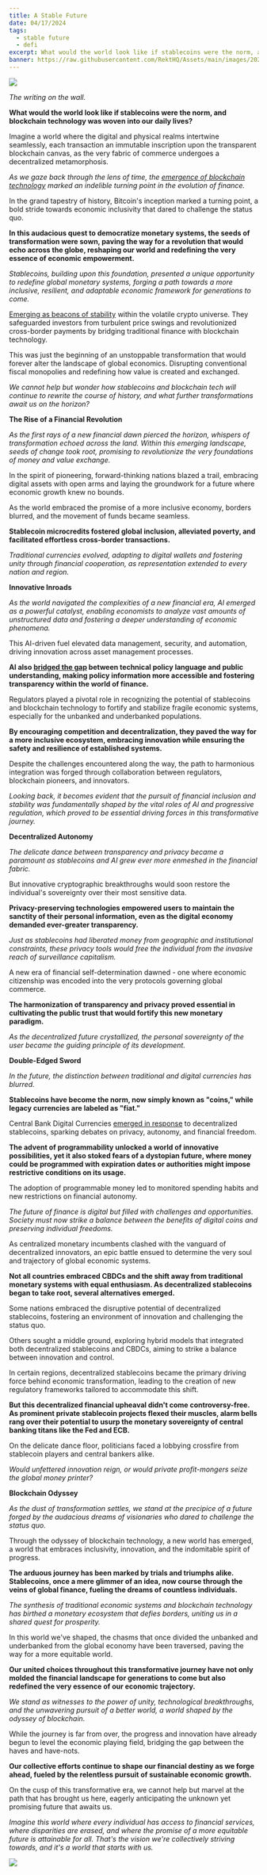 ```yaml
---
title: A Stable Future
date: 04/17/2024
tags:
  - stable future
  - defi
excerpt: What would the world look like if stablecoins were the norm, and blockchain technology was woven into our daily lives?  
banner: https://raw.githubusercontent.com/RektHQ/Assets/main/images/2023/01/stable-future-header.png
---
```

![](https://raw.githubusercontent.com/RektHQ/Assets/main/images/2023/01/stable-future-header.png)




_The writing on the wall._

  

**What would the world look like if stablecoins were the norm, and blockchain technology was woven into our daily lives?**  
  

Imagine a world where the digital and physical realms intertwine seamlessly, each transaction an immutable inscription upon the transparent blockchain canvas, as the very fabric of commerce undergoes a decentralized metamorphosis.

  

_As we gaze back through the lens of time, the [emergence of blockchain technology](https://www.sciencedirect.com/science/article/pii/S2772662223001844) marked an indelible turning point in the evolution of finance._

  

In the grand tapestry of history, Bitcoin's inception marked a turning point, a bold stride towards economic inclusivity that dared to challenge the status quo.

  

**In this audacious quest to democratize monetary systems, the seeds of transformation were sown, paving the way for a revolution that would echo across the globe, reshaping our world and redefining the very essence of economic empowerment.**

  

_Stablecoins, building upon this foundation, presented a unique opportunity to redefine global monetary systems, forging a path towards a more inclusive, resilient, and adaptable economic framework for generations to come._

  

[Emerging as beacons of stability](https://cointelegraph.com/learn/stablecoins-101-what-are-crypto-stablecoins-and-how-do-they-work) within the volatile crypto universe. They safeguarded investors from turbulent price swings and revolutionized cross-border payments by bridging traditional finance with blockchain technology.

  

This was just the beginning of an unstoppable transformation that would forever alter the landscape of global economics. Disrupting conventional fiscal monopolies and redefining how value is created and exchanged.

  

_We cannot help but wonder how stablecoins and blockchain tech will continue to rewrite the course of history, and what further transformations await us on the horizon?_
  

**The Rise of a Financial Revolution**

_As the first rays of a new financial dawn pierced the horizon, whispers of transformation echoed across the land. Within this emerging landscape, seeds of change took root, promising to revolutionize the very foundations of money and value exchange._

  

In the spirit of pioneering, forward-thinking nations blazed a trail, embracing digital assets with open arms and laying the groundwork for a future where economic growth knew no bounds.

  

As the world embraced the promise of a more inclusive economy, borders blurred, and the movement of funds became seamless. 
  
**Stablecoin microcredits fostered global inclusion, alleviated poverty, and facilitated effortless cross-border transactions.**  
  
_Traditional currencies evolved, adapting to digital wallets and fostering unity through financial cooperation, as representation extended to every nation and region._ 
  

**Innovative Inroads**

_As the world navigated the complexities of a new financial era, AI emerged as a powerful catalyst, enabling economists to analyze vast amounts of unstructured data and fostering a deeper understanding of economic phenomena._

  

This AI-driven fuel elevated data management, security, and automation, driving innovation across asset management processes.

  

**AI also [bridged the gap](https://www.omdena.com/blog/unlocking-financial-inclusion-omdenas-ethical-ai-journey-in-inclusive-finance) between technical policy language and public understanding, making policy information more accessible and fostering transparency within the world of finance.**

  

Regulators played a pivotal role in recognizing the potential of stablecoins and blockchain technology to fortify and stabilize fragile economic systems, especially for the unbanked and underbanked populations.

  

**By encouraging competition and decentralization, they paved the way for a more inclusive ecosystem, embracing innovation while ensuring the safety and resilience of established systems.**

  

Despite the challenges encountered along the way, the path to harmonious integration was forged through collaboration between regulators, blockchain pioneers, and innovators.

  

_Looking back, it becomes evident that the pursuit of financial inclusion and stability was fundamentally shaped by the vital roles of AI and progressive regulation, which proved to be essential driving forces in this transformative journey._

  

**Decentralized Autonomy**

_The delicate dance between transparency and privacy became a paramount as stablecoins and AI grew ever more enmeshed in the financial fabric._

  

But innovative cryptographic breakthroughs would soon restore the individual's sovereignty over their most sensitive data.

  

**Privacy-preserving technologies empowered users to maintain the sanctity of their personal information, even as the digital economy demanded ever-greater transparency.**

  

_Just as stablecoins had liberated money from geographic and institutional constraints, these privacy tools would free the individual from the invasive reach of surveillance capitalism._

  

A new era of financial self-determination dawned - one where economic citizenship was encoded into the very protocols governing global commerce.

  

**The harmonization of transparency and privacy proved essential in cultivating the public trust that would fortify this new monetary paradigm.**

  

_As the decentralized future crystallized, the personal sovereignty of the user became the guiding principle of its development._

  

**Double-Edged Sword**

_In the future, the distinction between traditional and digital currencies has blurred._

  

**Stablecoins have become the norm, now simply known as "coins," while legacy currencies are labeled as "fiat."**

  

Central Bank Digital Currencies [emerged in response](https://medium.com/coinmonks/cbdcs-vs-stablecoins-replacement-or-co-existence-48c2d99651be) to decentralized stablecoins, sparking debates on privacy, autonomy, and financial freedom.  
  

**The advent of programmability unlocked a world of innovative possibilities, yet it also stoked fears of a dystopian future, where money could be programmed with expiration dates or authorities might impose restrictive conditions on its usage.**

  

The adoption of programmable money led to monitored spending habits and new restrictions on financial autonomy.

  

_The future of finance is digital but filled with challenges and opportunities. Society must now strike a balance between the benefits of digital coins and preserving individual freedoms._

  
As centralized monetary incumbents clashed with the vanguard of decentralized innovators, an epic battle ensued to determine the very soul and trajectory of global economic systems.

  
**Not all countries embraced CBDCs and the shift away from traditional monetary systems with equal enthusiasm. As decentralized stablecoins began to take root, several alternatives emerged.**

  

Some nations embraced the disruptive potential of decentralized stablecoins, fostering an environment of innovation and challenging the status quo.

  

Others sought a middle ground, exploring hybrid models that integrated both decentralized stablecoins and CBDCs, aiming to strike a balance between innovation and control.

  

In certain regions, decentralized stablecoins became the primary driving force behind economic transformation, leading to the creation of new regulatory frameworks tailored to accommodate this shift.  
  
**But this decentralized financial upheaval didn't come controversy-free. As prominent private stablecoin projects flexed their muscles, alarm bells rang over their potential to usurp the monetary sovereignty of central banking titans like the Fed and ECB.**  
  

On the delicate dance floor, politicians faced a lobbying crossfire from stablecoin players and central bankers alike.

  

_Would unfettered innovation reign, or would private profit-mongers seize the global money printer?_

  

**Blockchain Odyssey**

_As the dust of transformation settles, we stand at the precipice of a future forged by the audacious dreams of visionaries who dared to challenge the status quo._

  

Through the odyssey of blockchain technology, a new world has emerged, a world that embraces inclusivity, innovation, and the indomitable spirit of progress.

  

**The arduous journey has been marked by trials and triumphs alike. Stablecoins, once a mere glimmer of an idea, now course through the veins of global finance, fueling the dreams of countless individuals.**

  

_The synthesis of traditional economic systems and blockchain technology has birthed a monetary ecosystem that defies borders, uniting us in a shared quest for prosperity._

  
In this world we've shaped, the chasms that once divided the unbanked and underbanked from the global economy have been traversed, paving the way for a more equitable world.

  

**Our united choices throughout this transformative journey have not only molded the financial landscape for generations to come but also redefined the very essence of our economic trajectory.**

  

_We stand as witnesses to the power of unity, technological breakthroughs, and the unwavering pursuit of a better world, a world shaped by the odyssey of blockchain._

  

While the journey is far from over, the progress and innovation have already begun to level the economic playing field, bridging the gap between the haves and have-nots.

  

**Our collective efforts continue to shape our financial destiny as we forge ahead, fueled by the relentless pursuit of sustainable economic growth.**

  
On the cusp of this transformative era, we cannot help but marvel at the path that has brought us here, eagerly anticipating the unknown yet promising future that awaits us.

  
_Imagine this world where every individual has access to financial services, where disparities are erased, and where the promise of a more equitable future is attainable for all. That's the vision we're collectively striving towards, and it's a world that starts with us._

![](https://raw.githubusercontent.com/RektHQ/Assets/main/images/2021/08/rekt-outline-conc.png)









